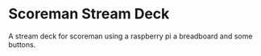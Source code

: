 # Scoreman Stream Deck

A stream deck for scoreman using a raspberry pi a breadboard and some buttons.